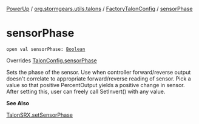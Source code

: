 [PowerUp](../../index.md) / [org.stormgears.utils.talons](../index.md) / [FactoryTalonConfig](index.md) / [sensorPhase](./sensor-phase.md)

# sensorPhase

`open val sensorPhase: `[`Boolean`](https://kotlinlang.org/api/latest/jvm/stdlib/kotlin/-boolean/index.html)

Overrides [TalonConfig.sensorPhase](../-talon-config/sensor-phase.md)

Sets the phase of the sensor. Use when controller forward/reverse output doesn't correlate to appropriate
forward/reverse reading of sensor. Pick a value so that positive PercentOutput yields a positive change in
sensor. After setting this, user can freely call SetInvert() with any value.

**See Also**

[TalonSRX.setSensorPhase](#)

